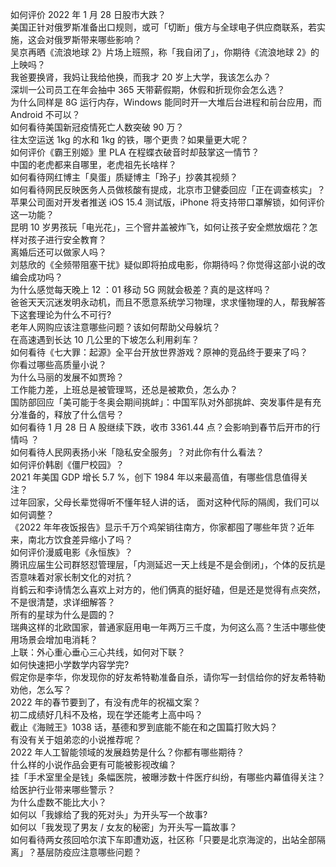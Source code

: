 如何评价 2022 年 1 月 28 日股市大跌？  
美国正针对俄罗斯准备出口规则，或可「切断」俄方与全球电子供应商联系，若实施，这会对俄罗斯带来哪些影响？  
吴京再晒《流浪地球 2》片场上班照，称「我自闭了」，你期待《流浪地球 2》的上映吗？  
我爸要换肾，我妈让我给他换，而我才 20 岁上大学，我该怎么办？  
深圳一公司员工在年会抽中 365 天带薪假期，休假和折现你会怎么选？  
为什么同样是 8G 运行内存，Windows 能同时开一大堆后台进程和前台应用，而 Android 不可以？  
如何看待美国新冠疫情死亡人数突破 90 万？  
往太空运送 1kg 的水和 1kg 的铁，哪个更贵？如果量更大呢？  
如何评价《霸王别姬》里 PLA 在程蝶衣破音时却鼓掌这一情节？  
中国的老虎都来自哪里，老虎祖先长啥样？  
如何看待网红博主「臭蛋」质疑博主「玲子」抄袭其视频？  
如何看待网民反映医务人员做核酸有提成，北京市卫健委回应「正在调查核实」？  
苹果公司面对开发者推送 iOS 15.4 测试版，iPhone 将支持带口罩解锁，如何评价这一功能？  
昆明 10 岁男孩玩「电光花」，三个窨井盖被炸飞，如何让孩子安全燃放烟花？怎样对孩子进行安全教育？  
离婚后还可以做家人吗？  
刘慈欣的《全频带阻塞干扰》疑似即将拍成电影，你期待吗？你觉得这部小说的改编会成功吗？  
为什么感觉每天晚上 12 ：01 移动 5G 网就会极差？真的是这样吗？  
爸爸天天沉迷发明永动机，而且不愿意系统学习物理，求求懂物理的人，帮我解答下这套理论为什么不可行?  
老年人网购应该注意哪些问题？该如何帮助父母躲坑？  
在高速遇到长达 10 几公里的下坡怎么利用刹车？  
如何看待《七大罪：起源》全平台开放世界游戏？原神的竞品终于要来了吗？  
你看过哪些高质量小说？  
为什么马丽的发展不如贾玲？  
工作能力差，上班总是被管理骂，还总是被欺负，怎么办？  
国防部回应「美可能于冬奥会期间挑衅」：中国军队对外部挑衅、突发事件是有充分准备的，释放了什么信号？  
如何看待 1 月 28 日 A 股继续下跌，收市 3361.44 点？会影响到春节后开市的行情吗 ？  
如何看待人民网表扬小米「隐私安全服务」？对此你有什么看法？  
如何评价韩剧《僵尸校园》？  
2021 年美国 GDP 增长 5.7 %，创下 1984 年以来最高值，有哪些信息值得关注？  
过年回家，父母长辈觉得听不懂年轻人讲的话， 面对这种代际的隔阂，我们可以如何调整？  
《2022 年年夜饭报告》显示千万个鸡架销往南方，你家都囤了哪些年货？近年来，南北方饮食差异缩小了吗？  
如何评价漫威电影《永恒族》？  
腾讯应届生公司群怒怼管理层，「内测延迟一天上线是不是会倒闭」，个体的反抗是否意味着对家长制文化的对抗？  
肖鹤云和李诗情怎么喜欢上对方的，他们俩真的挺好磕，但是还是觉得有点突然，不是很清楚，求详细解答？  
所有的星球为什么是圆的？  
瑞典这样的北欧国家，普通家庭用电一年两万三千度，为何这么高？生活中哪些使用场景会增加电消耗？  
上联：外心重心垂心三心共线，如何对下联？  
如何快速把小学数学内容学完?  
假定你是李华，你发现你的好友希特勒准备自杀，请你写一封信给你的好友希特勒劝他，怎么写？  
2022 年的春节要到了，有没有虎年的祝福文案？  
初二成绩好几科不及格，现在学还能考上高中吗？  
截止《海贼王》1038 话，基德和罗到底能不能在和之国篇打败大妈？  
有没有关于姐弟恋的小说推荐呢？  
2022 年人工智能领域的发展趋势是什么？你都有哪些期待？  
什么样的小说作品会更有可能被影视改编？  
挂「手术室里全是钱」条幅医院，被曝涉数十件医疗纠纷，有哪些内幕值得关注？给医护行业带来哪些警示？  
为什么虚数不能比大小？  
如何以「我嫁给了我的死对头」为开头写一个故事?  
如何以「我发现了男友 / 女友的秘密」为开头写一篇故事？  
如何看待两女孩回哈尔滨下车即遭劝返，社区称「只要是北京海淀的，出站全部隔离」？基层防疫应注意哪些问题？  

